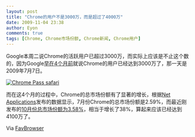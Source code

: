 ```yaml
---
layout: post
title: "Chrome的用户不是3000万，而是超过了4000万"
date: 2009-11-04 23:38
author: Eyon
comments: true
tags: [Chrome, Chrome市场份额, Chrome新闻, Chrome用户]
---
```

Google本周二说Chrome的活跃用户已超过3000万，而实际上应该是不止这个数的，因为Google[早在4个月前](http://googleblog.blogspot.com/2009/07/introducing-google-chrome-os.html)就说Chrome的用户已经达到3000万了，那一天是2009年7月7日。

<a href="http://img.chromi.org/2009/11/Chrome-Pass-safari.png">![Chrome Pass safari](http://img.chromi.org/2009/11/Chrome-Pass-safari-550x221.png "Chrome Pass safari")</a>

而在这4个月的过程中，Chrome的总市场份额有了显著的增长，根据[Net Applications](http://marketshare.hitslink.com/browser-market-share.aspx?qprid=0&qpmr=1000&qpdt=1&qpct=3&qptimeframe=M&qpsp=126)发布的数据显示，7月份Chrome的总市场份额是2.59%，而最近刚发布的[10月份总市场份额为3.58%](http://www.chromi.org/archives/1705)，相当于增长了38%，算起来应该已经达到4100万了。

Via [FavBrowser](http://www.favbrowser.com/google-chrome-does-not-have-30-million-users/)
